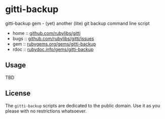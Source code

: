 # gitti-backup

gitti-backup gem - (yet) another (lite) git backup command line script

* home  :: [github.com/rubylibs/gitti](https://github.com/rubylibs/gitti)
* bugs  :: [github.com/rubylibs/gitti/issues](https://github.com/rubylibs/gitti/issues)
* gem   :: [rubygems.org/gems/gitti-backup](https://rubygems.org/gems/gitti-backup)
* rdoc  :: [rubydoc.info/gems/gitti-backup](http://rubydoc.info/gems/gitti-backup)


## Usage

TBD


## License

The `gitti-backup` scripts are dedicated to the public domain.
Use it as you please with no restrictions whatsoever.

